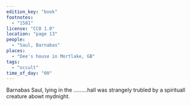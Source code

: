 ```yaml
---
edition_key: "book"
footnotes:
  - "1581"
license: "CC0 1.0"
location: "page 13"
people:
  - "Saul, Barnabas"
places:
  - "Dee's house in Mortlake, GB"
tags:
  - "occult"
time_of_day: "00"
---
```

Barnabas Saul, lying in the
………hall was strangely trubled by a spirituall creature
abowt mydnight.
